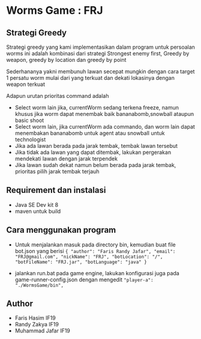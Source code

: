 # Worms Game : FRJ

## Strategi Greedy
Strategi greedy yang kami implementasikan dalam program untuk persoalan worms ini adalah kombinasi dari strategi Strongest enemy first, Greedy by weapon, greedy by location dan greedy by point

Sederhananya yakni membunuh lawan secepat mungkin dengan cara target 1 persatu worm mulai dari yang terkuat dan dekati lokasinya dengan weapon terkuat

Adapun urutan prioritas command adalah 
- Select worm lain jika, currentWorm sedang terkena freeze, namun khusus jika worm dapat menembak baik bananabomb,snowball ataupun basic shoot
- Select worm lain, jika currentWorm ada commando, dan worm lain dapat menembakan bananabomb untuk agent atau snowball untuk technologist
- Jika ada lawan berada pada jarak tembak, tembak lawan tersebut
- Jika tidak ada lawan yang dapat ditembak, lakukan pergerakan mendekati lawan dengan jarak terpendek
- Jika lawan sudah dekat namun belum berada pada jarak tembak, prioritas pilih jarak tembak terjauh

## Requirement dan instalasi

- Java SE Dev kit 8
- maven untuk build

## Cara menggunakan program

- Untuk menjalankan masuk pada directory bin, kemudian buat file bot.json yang berisi
`{
	"author": "Faris Randy Jafar",
	"email": "FRJ@gmail.com",
	"nickName": "FRJ",
	"botLocation": "/",
	"botFileName": "FRJ.jar",
	"botLanguage": "java"
}`

- jalankan run.bat pada game engine, lakukan konfigurasi juga pada game-runner-config.json
dengan mengedit `"player-a": "./WormsGame/bin",`


## Author

- Faris Hasim IF19
- Randy Zakya IF19
- Muhammad Jafar IF19